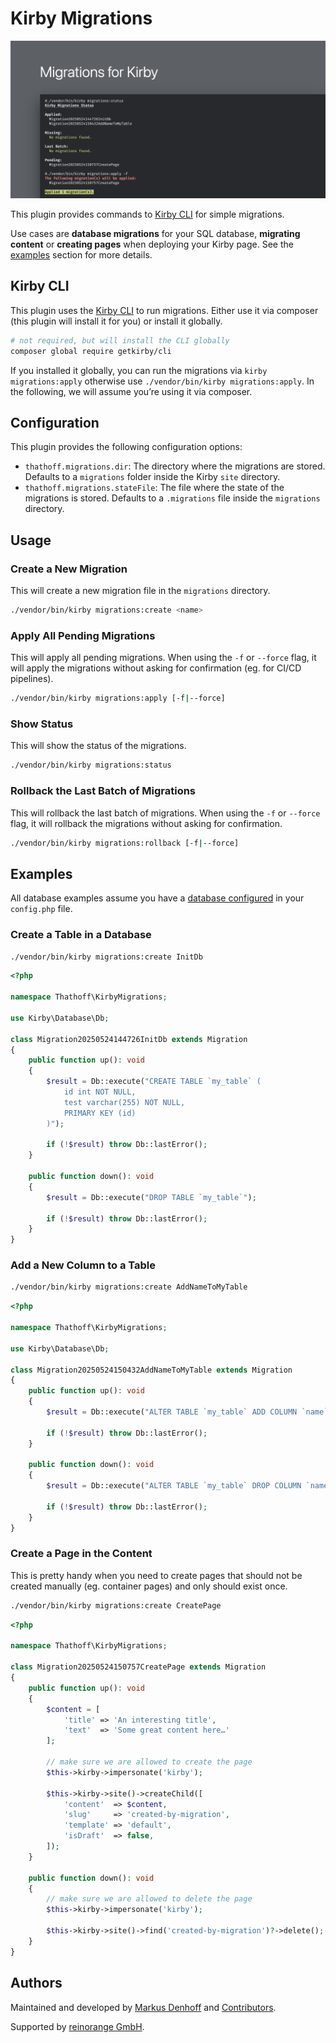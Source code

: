 # Kirby Migrations

![Screenshot of the terminal running a migration.](./.github/screenshot.png)

This plugin provides commands to [Kirby CLI](https://github.com/getkirby/cli) for simple migrations.

Use cases are **database migrations** for your SQL database, **migrating content** or
**creating pages** when deploying your Kirby page. See the [examples](#examples) section for more details.

## Kirby CLI

This plugin uses the [Kirby CLI](https://github.com/getkirby/cli) to run migrations.
Either use it via composer (this plugin will install it for you) or install it globally.

```bash
# not required, but will install the CLI globally
composer global require getkirby/cli
```

If you installed it globally, you can run the migrations via `kirby migrations:apply` otherwise
use `./vendor/bin/kirby migrations:apply`. In the following, we will assume you’re using it via composer.

## Configuration

This plugin provides the following configuration options:

- `thathoff.migrations.dir`: The directory where the migrations are stored. Defaults to a `migrations` folder inside the Kirby `site` directory.
- `thathoff.migrations.stateFile`: The file where the state of the migrations is stored. Defaults to a `.migrations` file inside the `migrations` directory.

## Usage

### Create a New Migration

This will create a new migration file in the `migrations` directory.

```bash
./vendor/bin/kirby migrations:create <name>
```

### Apply All Pending Migrations

This will apply all pending migrations.
When using the `-f` or `--force` flag, it will apply the migrations without
asking for confirmation (eg. for CI/CD pipelines).

```bash
./vendor/bin/kirby migrations:apply [-f|--force]
```

### Show Status

This will show the status of the migrations.

```bash
./vendor/bin/kirby migrations:status
```

### Rollback the Last Batch of Migrations

This will rollback the last batch of migrations.
When using the `-f` or `--force` flag, it will rollback the migrations without asking for confirmation.

```bash
./vendor/bin/kirby migrations:rollback [-f|--force]
```

## Examples

All database examples assume you have a [database configured](https://getkirby.com/docs/guide/database#database-connection) in your `config.php` file.

### Create a Table in a Database


```bash
./vendor/bin/kirby migrations:create InitDb
```

```php
<?php

namespace Thathoff\KirbyMigrations;

use Kirby\Database\Db;

class Migration20250524144726InitDb extends Migration
{
    public function up(): void
    {
        $result = Db::execute("CREATE TABLE `my_table` (
            id int NOT NULL,
            test varchar(255) NOT NULL,
            PRIMARY KEY (id)
        )");

        if (!$result) throw Db::lastError();
    }

    public function down(): void
    {
        $result = Db::execute("DROP TABLE `my_table`");

        if (!$result) throw Db::lastError();
    }
}
```

### Add a New Column to a Table

```bash
./vendor/bin/kirby migrations:create AddNameToMyTable
```

```php
<?php

namespace Thathoff\KirbyMigrations;

use Kirby\Database\Db;

class Migration20250524150432AddNameToMyTable extends Migration
{
    public function up(): void
    {
        $result = Db::execute("ALTER TABLE `my_table` ADD COLUMN `name` varchar(255) NOT NULL");

        if (!$result) throw Db::lastError();
    }

    public function down(): void
    {
        $result = Db::execute("ALTER TABLE `my_table` DROP COLUMN `name`");

        if (!$result) throw Db::lastError();
    }
}
```

### Create a Page in the Content

This is pretty handy when you need to create pages that should not be created manually (eg. container pages)
and only should exist once.

```bash
./vendor/bin/kirby migrations:create CreatePage
```

```php
<?php

namespace Thathoff\KirbyMigrations;

class Migration20250524150757CreatePage extends Migration
{
    public function up(): void
    {
        $content = [
            'title' => 'An interesting title',
            'text'  => 'Some great content here…'
        ];

        // make sure we are allowed to create the page
        $this->kirby->impersonate('kirby');

        $this->kirby->site()->createChild([
            'content'  => $content,
            'slug'     => 'created-by-migration',
            'template' => 'default',
            'isDraft'  => false,
        ]);
    }

    public function down(): void
    {
        // make sure we are allowed to delete the page
        $this->kirby->impersonate('kirby');

        $this->kirby->site()->find('created-by-migration')?->delete();
    }
}
```

## Authors

Maintained and developed by [Markus Denhoff](https://markus.denhoff.com) and [Contributors](https://github.com/thathoff/kirby-migrations/graphs/contributors).

Supported by [reinorange GmbH](https://reinorange.com).
